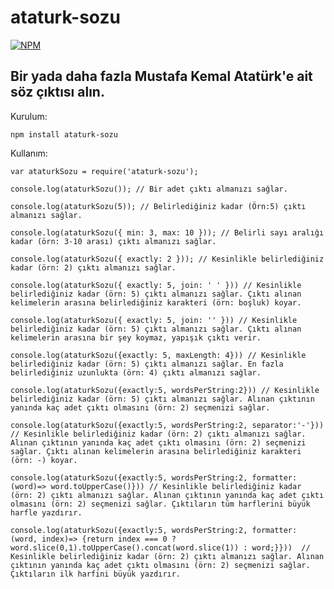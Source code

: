 # ataturk-sozu

[![NPM](https://img.shields.io/badge/NPM-red?logo=NPM&style=flat-square)](https://www.npmjs.com/package/ataturk-sozu)

## Bir yada daha fazla Mustafa Kemal Atatürk'e ait söz çıktısı alın.

Kurulum:

    npm install ataturk-sozu

Kullanım:

    var ataturkSozu = require('ataturk-sozu');

    console.log(ataturkSozu()); // Bir adet çıktı almanızı sağlar.

    console.log(ataturkSozu(5)); // Belirlediğiniz kadar (Örn:5) çıktı almanızı sağlar.

    console.log(ataturkSozu({ min: 3, max: 10 })); // Belirli sayı aralığı kadar (örn: 3-10 arası) çıktı almanızı sağlar.

    console.log(ataturkSozu({ exactly: 2 })); // Kesinlikle belirlediğiniz kadar (örn: 2) çıktı almanızı sağlar.

    console.log(ataturkSozu({ exactly: 5, join: ' ' })) // Kesinlikle belirlediğiniz kadar (örn: 5) çıktı almanızı sağlar. Çıktı alınan kelimelerin arasına belirlediğiniz karakteri (örn: boşluk) koyar.

    console.log(ataturkSozu({ exactly: 5, join: '' })) // Kesinlikle belirlediğiniz kadar (örn: 5) çıktı almanızı sağlar. Çıktı alınan kelimelerin arasına bir şey koymaz, yapışık çıktı verir.

    console.log(ataturkSozu({exactly: 5, maxLength: 4})) // Kesinlikle belirlediğiniz kadar (örn: 5) çıktı almanızı sağlar. En fazla belirlediğiniz uzunlukta (örn: 4) çıktı almanızı sağlar.

    console.log(ataturkSozu({exactly:5, wordsPerString:2})) // Kesinlikle belirlediğiniz kadar (örn: 5) çıktı almanızı sağlar. Alınan çıktının yanında kaç adet çıktı olmasını (örn: 2) seçmenizi sağlar.

    console.log(ataturkSozu({exactly:5, wordsPerString:2, separator:'-'})) // Kesinlikle belirlediğiniz kadar (örn: 2) çıktı almanızı sağlar. Alınan çıktının yanında kaç adet çıktı olmasını (örn: 2) seçmenizi sağlar. Çıktı alınan kelimelerin arasına belirlediğiniz karakteri (örn: -) koyar.

    console.log(ataturkSozu({exactly:5, wordsPerString:2, formatter: (word)=> word.toUpperCase()})) // Kesinlikle belirlediğiniz kadar (örn: 2) çıktı almanızı sağlar. Alınan çıktının yanında kaç adet çıktı olmasını (örn: 2) seçmenizi sağlar. Çıktıların tüm harflerini büyük harfle yazdırır.

    console.log(ataturkSozu({exactly:5, wordsPerString:2, formatter: (word, index)=> {return index === 0 ? word.slice(0,1).toUpperCase().concat(word.slice(1)) : word;}}))  // Kesinlikle belirlediğiniz kadar (örn: 2) çıktı almanızı sağlar. Alınan çıktının yanında kaç adet çıktı olmasını (örn: 2) seçmenizi sağlar. Çıktıların ilk harfini büyük yazdırır.
